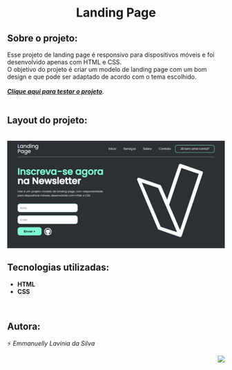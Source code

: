 <h1 align="center">Landing Page</h1>

## Sobre o projeto:
Esse projeto de landing page é responsivo para dispositivos móveis e foi desenvolvido apenas com HTML e CSS.
<br>
O objetivo do projeto é criar um modelo de landing page com um bom design e que pode ser adaptado de acordo com o tema escolhido.
<br><br>
<a href="https://emmanuelly-silva.github.io/Landing-page/" target="_blank" rel="noreferrer"><b><i>Clique aqui para testar o projeto</i></b></a>.
<br><br>

## Layout do projeto:
<br>
<img src="./components/images/Layout-Landing-Page.png"/>
<br>

## Tecnologias utilizadas:
* **HTML**
* **CSS**
<br>

## Autora:
⚡ *Emmanuelly Lavínia da Silva*

<img height="150" align="right" src="https://c.tenor.com/KOMN72qhJ-sAAAAC/haikyuu-hinata.gif"/>
